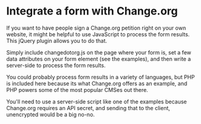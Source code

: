 Integrate a form with Change.org
================================

If you want to have people sign a Change.org petition right on your own website,
it might be helpful to use JavaScript to process the form results. This jQuery
plugin allows you to do that.

Simply include changedotorg.js on the page where your form is, set a few data
attributes on your form element (see the examples), and then write a server-side
to process the form results.

You could probably process form results in a variety of languages, but PHP is
included here because its what Change.org offers as an example, and PHP powers
some of the most popular CMSes out there.

You'll need to use a server-side script like one of the examples because
Change.org requires an API secret, and sending that to the client, unencrypted
would be a big no-no.
